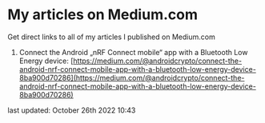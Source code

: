 # My articles on Medium.com

Get direct links to all of my articles I published on Medium.com

1) Connect the Android „nRF Connect mobile“ app with a Bluetooth Low Energy device: [https://medium.com/@androidcrypto/connect-the-android-nrf-connect-mobile-app-with-a-bluetooth-low-energy-device-8ba900d70286](https://medium.com/@androidcrypto/connect-the-android-nrf-connect-mobile-app-with-a-bluetooth-low-energy-device-8ba900d70286)

last updated: October 26th 2022 10:43
